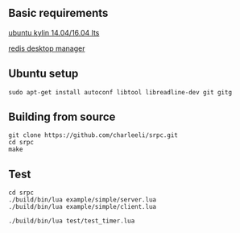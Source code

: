 ## Basic requirements
[ubuntu kylin 14.04/16.04 lts](http://www.ubuntukylin.com/downloads/)

[redis desktop manager](https://github.com/uglide/RedisDesktopManager/releases)

## Ubuntu setup
```
sudo apt-get install autoconf libtool libreadline-dev git gitg
```

## Building from source
```
git clone https://github.com/charleeli/srpc.git
cd srpc
make
```

## Test
```
cd srpc
./build/bin/lua example/simple/server.lua
./build/bin/lua example/simple/client.lua

./build/bin/lua test/test_timer.lua
```

